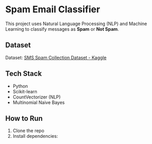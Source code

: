 # Spam Email Classifier 

This project uses Natural Language Processing (NLP) and Machine Learning to classify messages as **Spam** or **Not Spam**.

##  Dataset
Dataset: [SMS Spam Collection Dataset - Kaggle](https://www.kaggle.com/datasets/uciml/sms-spam-collection-dataset)

##  Tech Stack
- Python
- Scikit-learn
- CountVectorizer (NLP)
- Multinomial Naive Bayes

##  How to Run

1. Clone the repo
2. Install dependencies:
